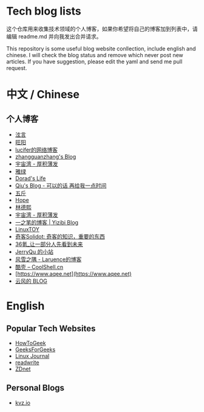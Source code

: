 # Tech blog lists

这个仓库用来收集技术领域的个人博客，如果你希望将自己的博客加到列表中，请编辑 readme.md 并向我发出合并请求。

This repository is some useful blog website conllection, include english and chinese.
I will check the blog status and remove which never post new articles.
If you have suggestion, please edit the yaml and send me pull request.

#  中文 / Chinese

## 个人博客
* [泫言](https://blog.cugxuan.cn)
* [旺阳](https://lqwang.net)
* [lucifer的网络博客](https://lucifer.ren/blog/)
* [zhangguanzhang's Blog](https://zhangguanzhang.github.io)
* [宇宙湾 - 厚积薄发](https://yuzhouwan.com)
* [雅绿](https://yalv.me)
* [Dorad's Life](https://blog.cuger.cn)
* [Qiu's Blog - 可以的话 再给我一点时间](https://blog.lyneee.com)
* [五斤](https://www.chairyfish.com)
* [Hope](https://leohope.com)
* [林德熙](http://blog.lindexi.com)
* [宇宙湾 - 厚积薄发](https://yuzhouwan.com)
* [一之笔的博客 | Yizibi Blog](https://yizibi.github.io)
* [LinuxTOY](https://linuxtoy.org)
* [奇客Solidot: 奇客的知识，重要的东西](https://www.solidot.org)
* [36氪_让一部分人先看到未来](https://www.36kr.com)
* [JerryQu 的小站](http://www.imququ.com)
* [风雪之隅 - Laruence的博客](https://www.laruence.com)
* [酷壳 – CoolShell.cn](https://coolshell.cn)
* [https://www.aqee.net](https://www.aqee.net)
* [云风的 BLOG](https://blog.codingnow.com)

# English

## Popular Tech Websites
* [HowToGeek](https://www.howtogeek.com)
* [GeeksForGeeks](https://www.geeksforgeeks.org)
* [Linux Journal](http://www.linuxjournal.com)
* [readwrite](https://readwrite.com)
* [ZDnet](https://www.zdnet.com)

## Personal Blogs
* [kvz.io](https://kvz.io)